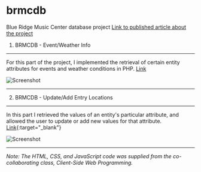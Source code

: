 # brmcdb
Blue Ridge Music Center database project
[Link to published article about the project](http://www.news.appstate.edu/2016/12/20/computer-science-students/ "Story on CS Students at App State & BRMC.") 

1. BRMCDB - Event/Weather Info
------------------------------
For this part of the project, I implemented the retrieval of certain entity attributes for events and weather conditions in   PHP. <a href="http://student.cs.appstate.edu/aliceami/cs3430/marathon/Lap6/event_info.php" target="_blank">Link</a>

![Screenshot](https://raw.githubusercontent.com/mialicea/brmcdb/master/event_info.png)
    
 ---
    
2. BRMCDB -  Update/Add Entry Locations
---------------------------------------
In this part I retrieved the values of an entity's particular attribute, and allowed the user to update or add new values for that attribute. [Link](http://student.cs.appstate.edu/aliceami/cs3430/marathon/Lap7/update_entry.php?entry_location_1=Bridge+Gate&entry_location_2=Hill+Gate&entry_location_3=Rock+Gate&entry_location_4=Water+Gate&entry_location_5=Fire+Gate "Update Entry Locations Page"){:target="_blank"}

![Screenshot](https://raw.githubusercontent.com/mialicea/brmcdb/master/update_entry.png)

---
*Note: The HTML, CSS, and JavaScript code was supplied from the co-collaborating class, Client-Side Web Programming.*
